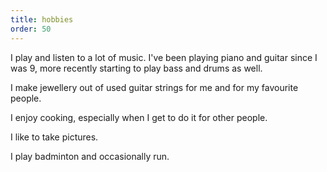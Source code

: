 ```yaml
---
title: hobbies
order: 50
---
```


I play and listen to a lot of music. I've been playing piano and guitar since I was 9, more recently starting to play bass and drums as well.

I make jewellery out of used guitar strings for me and for my favourite people.

I enjoy cooking, especially when I get to do it for other people.

I like to take pictures.

I play badminton and occasionally run.